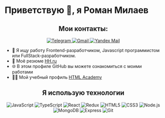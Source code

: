 # Приветствую 👋, я Роман Милаев

<h2 align="center">Мои контакты:</h2>
<p align="center">
  <a href="https://t.me/zesh8">
    <img src="https://img.shields.io/badge/Telegram-2CA5E0?style=flat&logo=telegram&logoColor=white" alt="Telegram">
  </a>
  <a href="mailto:spb.promo.milaev.r@gmail.com">
    <img src="https://img.shields.io/badge/Gmail-D14836?style=flat&logo=gmail&logoColor=white" alt="Gmail">
  </a>
  <a href="mailto:r.milaev@yandex.ru">
    <img src="https://img.shields.io/badge/Yandex%20Mail-FF0000?style=flat&logo=yandex&logoColor=white" alt="Yandex Mail">
  </a>
</p>

- 👦 Я ищу работу Frontend-разработчиком, Javascript программистом или FullStack-разработчиком.
- 📝 Моё резюме [HH.ru](https://hh.ru/resume/e6e53026ff0c6d8ad50039ed1f4f6757455459)
- 🌐 В этом профиле GitHub вы можете ознакомиться с моими работами
- 👨‍💻 Мой учебный профиль [HTML Academy](https://htmlacademy.ru/profile/zesh8)

<h2 align="center">Я использую технологии</h2>
<p align="center">
  <img src="https://img.shields.io/badge/-JavaScript-333333?style=flat&logo=javascript" alt="JavaScript">
  <img src="https://img.shields.io/badge/-TypeScript-333333?style=flat&logo=typescript" alt="TypeScript">
  <img src="https://img.shields.io/badge/-React-333333?style=flat&logo=react" alt="React">
  <img src="https://img.shields.io/badge/-Redux-333333?style=flat&logo=redux" alt="Redux">
  <img src="https://img.shields.io/badge/-HTML5-333333?style=flat&logo=html5" alt="HTML5">
  <img src="https://img.shields.io/badge/-CSS3-333333?style=flat&logo=css3" alt="CSS3">
  <img src="https://img.shields.io/badge/-Node.js-333333?style=flat&logo=node.js" alt="Node.js">
  <img src="https://img.shields.io/badge/-MongoDB-333333?style=flat&logo=mongodb" alt="MongoDB">
  <img src="https://img.shields.io/badge/-Express-333333?style=flat&logo=express" alt="Express">
  <img src="https://img.shields.io/badge/-Git-333333?style=flat&logo=git" alt="Git">
</p>
